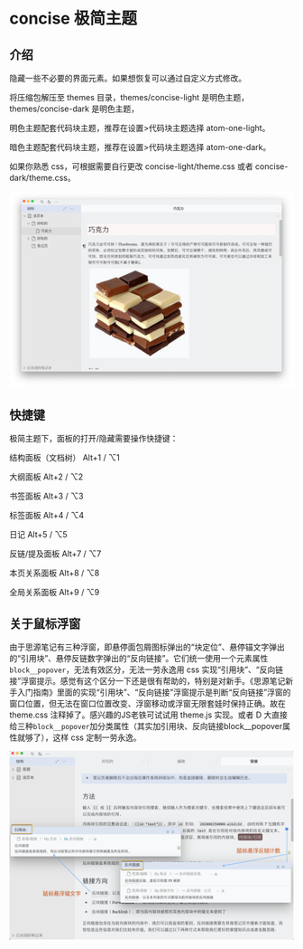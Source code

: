# concise 极简主题

## 介绍

隐藏一些不必要的界面元素。如果想恢复可以通过自定义方式修改。

将压缩包解压至 themes 目录，themes/concise-light 是明色主题，themes/concise-dark 是明色主题，

明色主题配套代码块主题，推荐在设置>代码块主题选择 atom-one-light。

暗色主题配套代码块主题，推荐在设置>代码块主题选择 atom-one-dark。

如果你熟悉 css，可根据需要自行更改 concise-light/theme.css 或者 concise-dark/theme.css。

![preview](preview.png)

## 快捷键

极简主题下，面板的打开/隐藏需要操作快捷键：

结构面板（文档树） Alt+1 / ⌥1

大纲面板 Alt+2 / ⌥2

书签面板 Alt+3 / ⌥3

标签面板 Alt+4 / ⌥4

日记 Alt+5 / ⌥5

反链/提及面板 Alt+7 / ⌥7

本页关系面板 Alt+8 / ⌥8

全局关系面板 Alt+9 / ⌥9



## 关于鼠标浮窗

由于思源笔记有三种浮窗，即悬停面包屑图标弹出的“块定位”、悬停锚文字弹出的“引用块”、悬停反链数字弹出的“反向链接”。它们统一使用一个元素属性`block__popover`，无法有效区分，无法一劳永逸用 css 实现“引用块”、“反向链接”浮窗提示。感觉有这个区分一下还是很有帮助的，特别是对新手。《思源笔记新手入门指南》里面的实现“引用块”、“反向链接”浮窗提示是判断“反向链接”浮窗的窗口位置，但无法在窗口位置改变、浮窗移动或浮窗无限套娃时保持正确。故在 theme.css 注释掉了。感兴趣的JS老铁可试试用 theme.js 实现。或者 D 大直接给三种`block__popover`加分类属性（其实加引用块、反向链接block__popover属性就够了），这样 css 定制一劳永逸。

![float](float.png)







